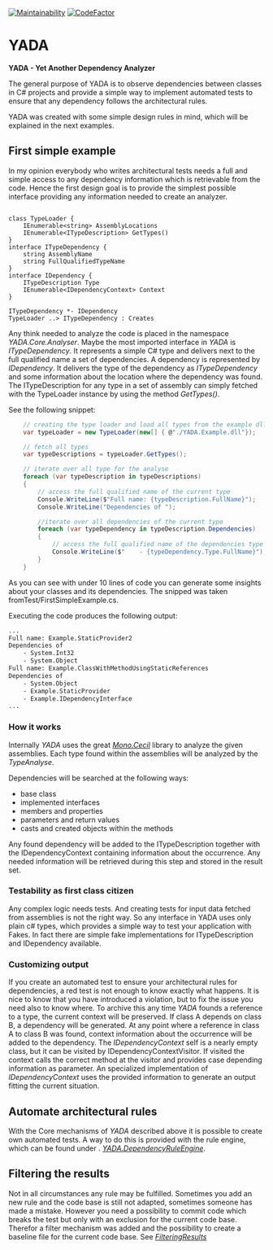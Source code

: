 [![Maintainability](https://api.codeclimate.com/v1/badges/113627dff37e739515de/maintainability)](https://codeclimate.com/github/LutzBoeckelmann/YADA/maintainability)
[![CodeFactor](https://www.codefactor.io/repository/github/lutzboeckelmann/yada/badge)](https://www.codefactor.io/repository/github/lutzboeckelmann/yada)

# YADA 

**YADA - Yet Another Dependency Analyzer**

The general purpose of YADA is to observe dependencies between classes in C# projects and
provide a simple way to implement automated tests to ensure that any dependency follows the architectural rules.

YADA was created with some simple design rules in mind, which will be explained in the next examples.

## First simple example

In my opinion everybody who writes architectural tests needs a full and simple access to any dependency information which is retrievable from the code. Hence the first design goal is to provide the simplest possible interface providing any information needed to create an analyzer.

```plantuml

class TypeLoader {
    IEnumerable<string> AssemblyLocations
    IEnumerable<ITypeDescription> GetTypes()
}
interface ITypeDependency {
    string AssemblyName
    string FullQualifiedTypeName
}
interface IDependency {
    ITypeDescription Type
    IEnumerable<IDependencyContext> Context
}

ITypeDependency *- IDependency
TypeLoader ..> ITypeDependency : Creates 

```

Any think needed to analyze the code is placed in the namespace *YADA.Core.Analyser*. Maybe the most imported interface in *YADA* is *ITypeDependency*. It represents a simple C# type and delivers next to the full qualified name a set of dependencies. A dependency is represented by *IDependency*. It delivers the type of the dependency as *ITypeDependency* and some information about the location where the dependency was found.
The ITypeDescription for any type in a set of assembly can simply fetched with the TypeLoader instance by using the method *GetTypes()*.

See the following snippet:

```csharp
    // creating the type loader and load all types from the example dll
    var typeLoader = new TypeLoader(new[] { @"./YADA.Example.dll"});

    // fetch all types 
    var typeDescriptions = typeLoader.GetTypes();

    // iterate over all type for the analyse 
    foreach (var typeDescription in typeDescriptions)
    {
        // access the full qualified name of the current type
        Console.WriteLine($"Full name: {typeDescription.FullName}");
        Console.WriteLine("Dependencies of ");

        //iterate over all dependencies of the current type
        foreach (var typeDependency in typeDescription.Dependencies)
        {
            // access the full qualified name of the dependencies type
            Console.WriteLine($"    - {typeDependency.Type.FullName}");
        }
    }
```
As you can see with under 10 lines of code you can generate some insights about your classes and its dependencies. The snipped was taken fromTest/FirstSimpleExample.cs.

Executing the code produces the following output:
```bash
...
Full name: Example.StaticProvider2
Dependencies of 
    - System.Int32
    - System.Object
Full name: Example.ClassWithMethodUsingStaticReferences
Dependencies of 
    - System.Object
    - Example.StaticProvider
    - Example.IDependencyInterface
...
```

### How it works

Internally *YADA* uses the great [*Mono.Cecil*](https://www.mono-project.com/docs/tools+libraries/libraries/Mono.Cecil/) library to analyze the given assemblies. Each type found within the assemblies will be analyzed by the *TypeAnalyse*.

Dependencies will be searched at the following ways:

* base class
* implemented interfaces
* members and properties
* parameters and return values 
* casts and created objects within the methods
  
Any found dependency will be added to the ITypeDescription together with the IDependencyContext containing information about the occurrence. Any needed information will be retrieved during this step and stored in the result set.

### Testability as first class citizen

Any complex logic needs tests. And creating tests for input data fetched from assemblies is not the right way. So any interface in YADA uses only plain c# types, which provides a simple way to test your application with Fakes. In fact there are simple fake implementations for ITypeDescription and IDependency available.

### Customizing output

If you create an automated test to ensure your architectural rules for dependencies, a red test is not enough to know exactly what happens. It is nice to know that you have introduced a violation, but to fix the issue you need also to know where. To archive this any time *YADA* founds a reference to a type, the current context will be preserved.
If class A depends on class B, a dependency will be generated. At any point where a reference in class A to class B was found, context information about the occurrence will be added to the dependency.
The *IDependencyContext* self is a nearly empty class, but it can be visited by IDependencyContextVisitor. If visited the context calls the correct method at the visitor and provides case depending information as parameter. An specialized implementation of *IDependencyContext* uses the provided information to generate an output fitting the current situation.

## Automate architectural rules

With the Core mechanisms of *YADA* described above it is possible to create own automated tests. A way to do this is provided with the rule engine, which can be found under . [*YADA.DependencyRuleEngine*](./core/DependencyRuleEngine/Readme.md).

##  Filtering the results

Not in all circumstances any rule may be fulfilled. Sometimes you add an new rule and the code base is still not adapted, sometimes someone has made
a mistake. However you need a possibility to commit code which breaks the test but only with an exclusion for the current code base. Therefor a filter mechanism was added and the possibility to create a baseline file for the current code base.
See [*FilteringResults*](./core/DependencyRuleEngine/ResultFiltering.md)